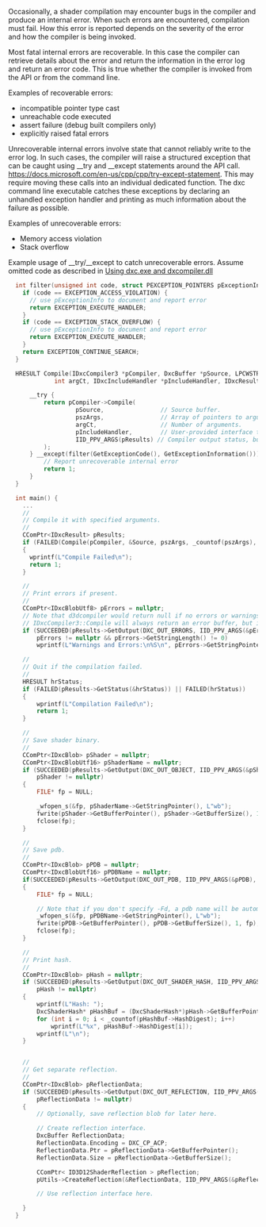 Occasionally, a shader compilation may encounter bugs in the compiler and produce an internal error. When such errors are encountered, compilation must fail. How this error is reported depends on the severity of the error and how the compiler is being invoked.

Most fatal internal errors are recoverable. In this case the compiler can retrieve details about the error and return the information in the error log and return an error code. This is true whether the compiler is invoked from the API or from the command line.

Examples of recoverable errors:

* incompatible pointer type cast
* unreachable code executed
* assert failure (debug built compilers only)
* explicitly raised fatal errors


Unrecoverable internal errors involve state that cannot reliably write to the error log. In such cases, the compiler will raise a structured exception that can be caught using __try and __except statements around the API call. https://docs.microsoft.com/en-us/cpp/cpp/try-except-statement. This may require moving these calls into an individual dedicated function. The dxc command line executable catches these exceptions by declaring an unhandled exception handler and printing as much information about the failure as possible.


Examples of unrecoverable errors:

* Memory access violation
* Stack overflow

Example usage of __try/__except to catch unrecoverable errors.  Assume omitted code as described in [Using dxc.exe and dxcompiler.dll](Using-dxc.exe-and-dxcompiler.dll)

```c++
  int filter(unsigned int code, struct PEXCEPTION_POINTERS pExceptionInfo) {
    if (code == EXCEPTION_ACCESS_VIOLATION) {
      // use pExceptionInfo to document and report error
      return EXCEPTION_EXECUTE_HANDLER;
    }
    if (code == EXCEPTION_STACK_OVERFLOW) {
      // use pExceptionInfo to document and report error
      return EXCEPTION_EXECUTE_HANDLER;
    }
    return EXCEPTION_CONTINUE_SEARCH;
  }

  HRESULT Compile(IDxcCompiler3 *pCompiler, DxcBuffer *pSource, LPCWSTR pszArgs[],
             int argCt, IDxcIncludeHandler *pIncludeHandler, IDxcResult **pResults) {

      __try {
          return pCompiler->Compile(
                   pSource,                // Source buffer.
                   pszArgs,                // Array of pointers to arguments.
                   argCt,                  // Number of arguments.
                   pIncludeHandler,        // User-provided interface to handle #include directives (optional).
                   IID_PPV_ARGS(pResults) // Compiler output status, buffer, and errors.
          );
      } __except(filter(GetExceptionCode(), GetExceptionInformation())) {
          // Report unrecoverable internal error
          return 1;
      }
  }

  int main() {
    ...
    //
    // Compile it with specified arguments.
    //
    CComPtr<IDxcResult> pResults;
    if (FAILED(Compile(pCompiler, &Source, pszArgs, _countof(pszArgs), pIncludeHandler, &pResults)))
    {
      wprintf(L"Compile Failed\n");
      return 1;
    }

    //
    // Print errors if present.
    //
    CComPtr<IDxcBlobUtf8> pErrors = nullptr;
    // Note that d3dcompiler would return null if no errors or warnings are present.
    // IDxcCompiler3::Compile will always return an error buffer, but its length will be zero if there are no warnings or errors.
    if (SUCCEEDED(pResults->GetOutput(DXC_OUT_ERRORS, IID_PPV_ARGS(&pErrors), nullptr)) &&
        pErrors != nullptr && pErrors->GetStringLength() != 0)
        wprintf(L"Warnings and Errors:\n%S\n", pErrors->GetStringPointer());

    //
    // Quit if the compilation failed.
    //
    HRESULT hrStatus;
    if (FAILED(pResults->GetStatus(&hrStatus)) || FAILED(hrStatus))
    {
        wprintf(L"Compilation Failed\n");
        return 1;
    }

    //
    // Save shader binary.
    //
    CComPtr<IDxcBlob> pShader = nullptr;
    CComPtr<IDxcBlobUtf16> pShaderName = nullptr;
    if (SUCCEEDED(pResults->GetOutput(DXC_OUT_OBJECT, IID_PPV_ARGS(&pShader), &pShaderName)) &&
        pShader != nullptr)
    {
        FILE* fp = NULL;

        _wfopen_s(&fp, pShaderName->GetStringPointer(), L"wb");
        fwrite(pShader->GetBufferPointer(), pShader->GetBufferSize(), 1, fp);
        fclose(fp);
    }

    //
    // Save pdb.
    //
    CComPtr<IDxcBlob> pPDB = nullptr;
    CComPtr<IDxcBlobUtf16> pPDBName = nullptr;
    if(SUCCEEDED(pResults->GetOutput(DXC_OUT_PDB, IID_PPV_ARGS(&pPDB), &pPDBName)))
    {
        FILE* fp = NULL;

        // Note that if you don't specify -Fd, a pdb name will be automatically generated. Use this file name to save the pdb so that PIX can find it quickly.
        _wfopen_s(&fp, pPDBName->GetStringPointer(), L"wb");
        fwrite(pPDB->GetBufferPointer(), pPDB->GetBufferSize(), 1, fp);
        fclose(fp);
    }

    //
    // Print hash.
    //
    CComPtr<IDxcBlob> pHash = nullptr;
    if (SUCCEEDED(pResults->GetOutput(DXC_OUT_SHADER_HASH, IID_PPV_ARGS(&pHash), nullptr)) &&
        pHash != nullptr)
    {
        wprintf(L"Hash: ");
        DxcShaderHash* pHashBuf = (DxcShaderHash*)pHash->GetBufferPointer();
        for (int i = 0; i < _countof(pHashBuf->HashDigest); i++)
            wprintf(L"%x", pHashBuf->HashDigest[i]);
        wprintf(L"\n");
    }


    //
    // Get separate reflection.
    //
    CComPtr<IDxcBlob> pReflectionData;
    if (SUCCEEDED(pResults->GetOutput(DXC_OUT_REFLECTION, IID_PPV_ARGS(&pReflectionData), nullptr)) &&
        pReflectionData != nullptr)
    {
        // Optionally, save reflection blob for later here.

        // Create reflection interface.
        DxcBuffer ReflectionData;
        ReflectionData.Encoding = DXC_CP_ACP;
        ReflectionData.Ptr = pReflectionData->GetBufferPointer();
        ReflectionData.Size = pReflectionData->GetBufferSize();

        CComPtr< ID3D12ShaderReflection > pReflection;
        pUtils->CreateReflection(&ReflectionData, IID_PPV_ARGS(&pReflection));

        // Use reflection interface here.

    }
  }
```

